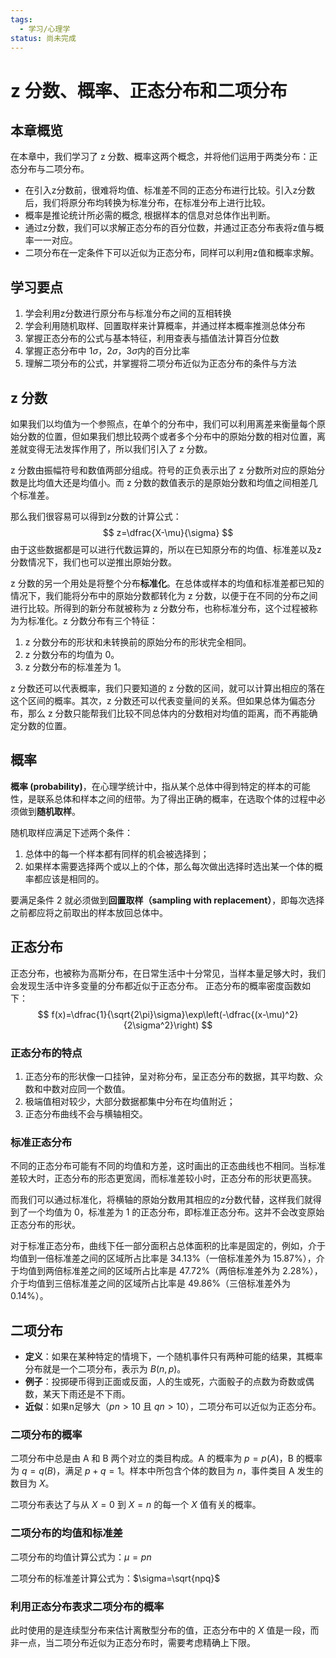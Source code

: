 ```yaml
---
tags:
  - 学习/心理学
status: 尚未完成
---
```

# z 分数、概率、正态分布和二项分布

## 本章概览

在本章中，我们学习了 z 分数、概率这两个概念，并将他们运用于两类分布：正态分布与二项分布。  

- 在引入z分数前，很难将均值、标准差不同的正态分布进行比较。引入z分数后，我们将原分布均转换为标准分布，在标准分布上进行比较。
- 概率是推论统计所必需的概念, 根据样本的信息对总体作出判断。  
- 通过z分数，我们可以求解正态分布的百分位数，并通过正态分布表将z值与概率一一对应。
- 二项分布在一定条件下可以近似为正态分布，同样可以利用z值和概率求解。  
## 学习要点

1. 学会利用z分数进行原分布与标准分布之间的互相转换
2. 学会利用随机取样、回置取样来计算概率，并通过样本概率推测总体分布
3. 掌握正态分布的公式与基本特征，利用查表与插值法计算百分位数
4. 掌握正态分布中 $1\sigma$，$2\sigma$，$3\sigma$内的百分比率  
5. 理解二项分布的公式，并掌握将二项分布近似为正态分布的条件与方法

## z 分数

如果我们以均值为一个参照点，在单个的分布中，我们可以利用离差来衡量每个原始分数的位置，但如果我们想比较两个或者多个分布中的原始分数的相对位置，离差就变得无法发挥作用了，所以我们引入了 z 分数。

z 分数由振幅符号和数值两部分组成。符号的正负表示出了 z 分数所对应的原始分数是比均值大还是均值小。而 z 分数的数值表示的是原始分数和均值之间相差几个标准差。

那么我们很容易可以得到z分数的计算公式：
$$
z=\dfrac{X-\mu}{\sigma}
$$
由于这些数据都是可以进行代数运算的，所以在已知原分布的均值、标准差以及z分数情况下，我们也可以逆推出原始分数。

z 分数的另一个用处是将整个分布**标准化**。在总体或样本的均值和标准差都已知的情况下，我们能将分布中的原始分数都转化为 z 分数，以便于在不同的分布之间进行比较。所得到的新分布就被称为 z 分数分布，也称标准分布，这个过程被称为为标准化。z 分数分布有三个特征：

1. z 分数分布的形状和未转换前的原始分布的形状完全相同。
2. z 分数分布的均值为 0。
3. z 分数分布的标准差为 1。

z 分数还可以代表概率，我们只要知道的 z 分数的区间，就可以计算出相应的落在这个区间的概率。其次，z 分数还可以代表变量间的关系。但如果总体为偏态分布，那么 z 分数只能帮我们比较不同总体内的分数相对均值的距离，而不再能确定分数的位置。

## 概率

**概率 (probability)**，在心理学统计中，指从某个总体中得到特定的样本的可能性，是联系总体和样本之间的纽带。为了得出正确的概率，在选取个体的过程中必须做到**随机取样**。

随机取样应满足下述两个条件：
1. 总体中的每一个样本都有同样的机会被选择到；
2. 如果样本需要选择两个或以上的个体，那么每次做出选择时选出某一个体的概率都应该是相同的。

要满足条件 2 就必须做到**回置取样（sampling with replacement）**，即每次选择之前都应将之前取出的样本放回总体中。

## 正态分布

正态分布，也被称为高斯分布，在日常生活中十分常见，当样本量足够大时，我们会发现生活中许多变量的分布都近似于正态分布。 正态分布的概率密度函数如下：
$$
f(x)=\dfrac{1}{\sqrt{2\pi}\sigma}\exp\left(-\dfrac{(x-\mu)^2}{2\sigma^2}\right)
$$
### 正态分布的特点

1. 正态分布的形状像一口挂钟，呈对称分布，呈正态分布的数据，其平均数、众数和中数对应同一个数值。
2. 极端值相对较少，大部分数据都集中分布在均值附近；
3. 正态分布曲线不会与横轴相交。

### 标准正态分布

不同的正态分布可能有不同的均值和方差，这时画出的正态曲线也不相同。当标准差较大时，正态分布的形态更宽阔，而标准差较小时，正态分布的形状更高狭。

而我们可以通过标准化，将横轴的原始分数用其相应的z分数代替，这样我们就得到了一个均值为 0，标准差为 1 的正态分布，即标准正态分布。这并不会改变原始正态分布的形状。

对于标准正态分布，曲线下任一部分面积占总体面积的比率是固定的，例如，介于均值到一倍标准差之间的区域所占比率是 34.13%（一倍标准差外为 15.87%），介于均值到两倍标准差之间的区域所占比率是 47.72%（两倍标准差外为 2.28%），介于均值到三倍标准差之间的区域所占比率是 49.86%（三倍标准差外为 0.14%）。

## 二项分布

- **定义**：如果在某种特定的情境下，一个随机事件只有两种可能的结果，其概率分布就是一个二项分布，表示为 $B(n,p)$。
- **例子**：投掷硬币得到正面或反面，人的生或死，六面骰子的点数为奇数或偶数，某天下雨还是不下雨。
- **近似**：如果n足够大（$pn>10$ 且 $qn>10$），二项分布可以近似为正态分布。

### 二项分布的概率

二项分布中总是由 A 和 B 两个对立的类目构成。A 的概率为 $p=p(A)$，B 的概率为 $q=q(B)$，满足 $p+q=1$。样本中所包含个体的数目为 $n$，事件类目 A 发生的数目为 $X$。

二项分布表达了与从 $X=0$ 到 $X=n$ 的每一个 $X$ 值有关的概率。

### 二项分布的均值和标准差

二项分布的均值计算公式为：$\mu=pn$

二项分布的标准差计算公式为：$\sigma=\sqrt{npq}$ 

### 利用正态分布表求二项分布的概率 

此时使用的是连续型分布来估计离散型分布的值，正态分布中的 $X$ 值是一段，而非一点，当二项分布近似为正态分布时，需要考虑精确上下限。